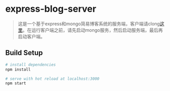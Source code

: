 # express-blog-server

> 这是一个基于express和mongo简易博客系统的服务端，客户端请clong[这里](https://github.com/jtzhangmy/vue-blog-client)。在运行客户端之前，请先启动mongo服务，然后启动服务端，最后再启动客户端。

## Build Setup

``` bash
# install dependencies
npm install

# serve with hot reload at localhost:3000
npm start
``` 
